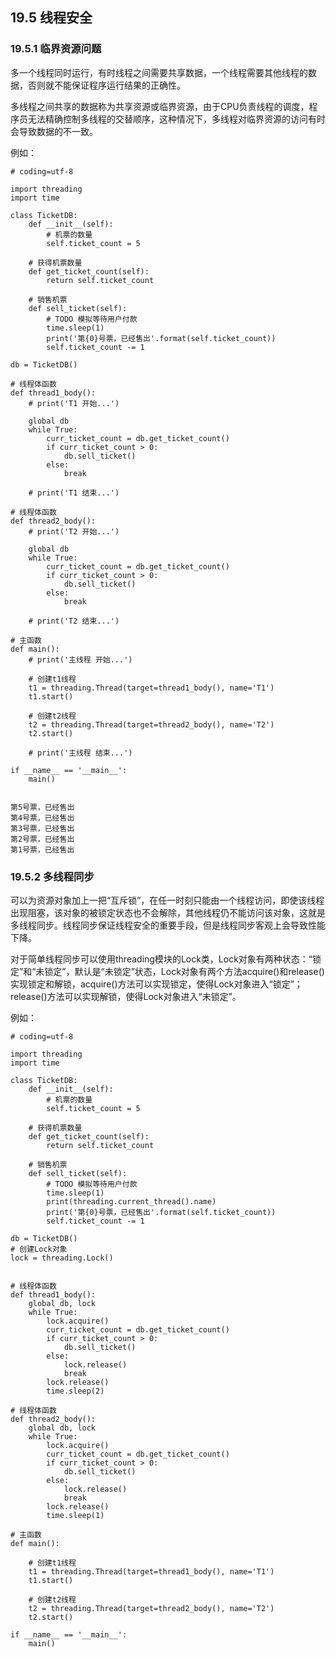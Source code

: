 ## 19.5 线程安全

### 19.5.1 临界资源问题

多一个线程同时运行，有时线程之间需要共享数据，一个线程需要其他线程的数据，否则就不能保证程序运行结果的正确性。 

多线程之间共享的数据称为共享资源或临界资源，由于CPU负责线程的调度，程序员无法精确控制多线程的交替顺序，这种情况下，多线程对临界资源的访问有时会导致数据的不一致。  

例如：  

    # coding=utf-8

    import threading
    import time

    class TicketDB:
        def __init__(self):
            # 机票的数量
            self.ticket_count = 5

        # 获得机票数量
        def get_ticket_count(self):
            return self.ticket_count

        # 销售机票
        def sell_ticket(self):
            # TODO 模拟等待用户付款
            time.sleep(1)
            print('第{0}号票，已经售出'.format(self.ticket_count))
            self.ticket_count -= 1

    db = TicketDB()

    # 线程体函数
    def thread1_body():
        # print('T1 开始...')

        global db
        while True:
            curr_ticket_count = db.get_ticket_count()
            if curr_ticket_count > 0:
                db.sell_ticket()
            else:
                break

        # print('T1 结束...')

    # 线程体函数
    def thread2_body():
        # print('T2 开始...')

        global db
        while True:
            curr_ticket_count = db.get_ticket_count()
            if curr_ticket_count > 0:
                db.sell_ticket()
            else:
                break

        # print('T2 结束...')

    # 主函数
    def main():
        # print('主线程 开始...')

        # 创建t1线程
        t1 = threading.Thread(target=thread1_body(), name='T1')
        t1.start()

        # 创建t2线程
        t2 = threading.Thread(target=thread2_body(), name='T2')
        t2.start()

        # print('主线程 结束...')

    if __name__ == '__main__':
        main()


    第5号票，已经售出
    第4号票，已经售出
    第3号票，已经售出
    第2号票，已经售出
    第1号票，已经售出

### 19.5.2 多线程同步

可以为资源对象加上一把“互斥锁”，在任一时刻只能由一个线程访问，即使该线程出现阻塞，该对象的被锁定状态也不会解除，其他线程仍不能访问该对象，这就是多线程同步。线程同步保证线程安全的重要手段，但是线程同步客观上会导致性能下降。 

对于简单线程同步可以使用threading模块的Lock类，Lock对象有两种状态：“锁定”和“未锁定”，默认是“未锁定”状态，Lock对象有两个方法acquire()和release()实现锁定和解锁，acquire()方法可以实现锁定，使得Lock对象进入“锁定”；release()方法可以实现解锁，使得Lock对象进入“未锁定”。

例如：  

    # coding=utf-8

    import threading
    import time

    class TicketDB:
        def __init__(self):
            # 机票的数量
            self.ticket_count = 5

        # 获得机票数量
        def get_ticket_count(self):
            return self.ticket_count

        # 销售机票
        def sell_ticket(self):
            # TODO 模拟等待用户付款
            time.sleep(1)
            print(threading.current_thread().name)
            print('第{0}号票，已经售出'.format(self.ticket_count))
            self.ticket_count -= 1

    db = TicketDB()
    # 创建Lock对象
    lock = threading.Lock()


    # 线程体函数
    def thread1_body():
        global db, lock
        while True:
            lock.acquire()
            curr_ticket_count = db.get_ticket_count()
            if curr_ticket_count > 0:
                db.sell_ticket()
            else:
                lock.release()
                break
            lock.release()
            time.sleep(2)

    # 线程体函数
    def thread2_body():
        global db, lock
        while True:
            lock.acquire()
            curr_ticket_count = db.get_ticket_count()
            if curr_ticket_count > 0:
                db.sell_ticket()
            else:
                lock.release()
                break
            lock.release()
            time.sleep(1)

    # 主函数
    def main():

        # 创建t1线程
        t1 = threading.Thread(target=thread1_body(), name='T1')
        t1.start()

        # 创建t2线程
        t2 = threading.Thread(target=thread2_body(), name='T2')
        t2.start()

    if __name__ == '__main__':
        main()
